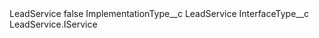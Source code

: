 <?xml version="1.0" encoding="UTF-8"?>
<CustomMetadata xmlns="http://soap.sforce.com/2006/04/metadata" xmlns:xsi="http://www.w3.org/2001/XMLSchema-instance" xmlns:xsd="http://www.w3.org/2001/XMLSchema">
    <label>LeadService</label>
    <protected>false</protected>
    <values>
        <field>ImplementationType__c</field>
        <value xsi:type="xsd:string">LeadService</value>
    </values>
    <values>
        <field>InterfaceType__c</field>
        <value xsi:type="xsd:string">LeadService.IService</value>
    </values>
</CustomMetadata>
